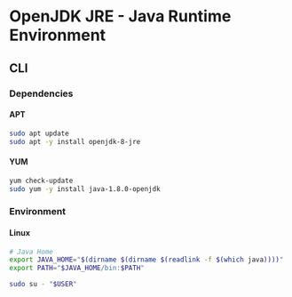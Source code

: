 # OpenJDK JRE - Java Runtime Environment

## CLI

### Dependencies

#### APT

```sh
sudo apt update
sudo apt -y install openjdk-8-jre
```

#### YUM

```sh
yum check-update
sudo yum -y install java-1.8.0-openjdk
```

### Environment

#### Linux

```sh
# Java Home
export JAVA_HOME="$(dirname $(dirname $(readlink -f $(which java))))"
export PATH="$JAVA_HOME/bin:$PATH"
```

```sh
sudo su - "$USER"
```
